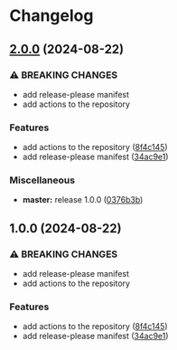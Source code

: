 # Changelog

## [2.0.0](https://github.com/indykite/update-jira-issue/compare/v1.0.0...v2.0.0) (2024-08-22)


### ⚠ BREAKING CHANGES

* add release-please manifest
* add actions to the repository

### Features

* add actions to the repository ([8f4c145](https://github.com/indykite/update-jira-issue/commit/8f4c145a658c4e788266d51a65523856a392368d))
* add release-please manifest ([34ac9e1](https://github.com/indykite/update-jira-issue/commit/34ac9e17a7349baff9473e299575866739594ddd))


### Miscellaneous

* **master:** release 1.0.0 ([0376b3b](https://github.com/indykite/update-jira-issue/commit/0376b3b3b9fa5fa48d2ffa39fed541d59ec2221e))

## 1.0.0 (2024-08-22)


### ⚠ BREAKING CHANGES

* add release-please manifest
* add actions to the repository

### Features

* add actions to the repository ([8f4c145](https://github.com/indykite/update-jira-issue/commit/8f4c145a658c4e788266d51a65523856a392368d))
* add release-please manifest ([34ac9e1](https://github.com/indykite/update-jira-issue/commit/34ac9e17a7349baff9473e299575866739594ddd))
